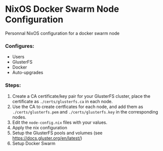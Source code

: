 # NixOS Docker Swarm Node Configuration

Personnal NixOS configuration for a docker swarm node 

### Configures:

- Users
- GlusterFS
- Docker
- Auto-upgrades

### Steps:

1. Create a CA certificate/key pair for your GlusterFS cluster, place the certificate as `./certs/glusterfs.ca` in each node.
2. Use the CA to create certficates for each node, and add them as `./certs/glusterfs.pem` and `./certs/glusterfs.key` in the corresponding nodes.
3. Edit the `node-config.nix` files with your values.
4. Apply the nix configuration
5. Setup the GlusterFS pools and volumes (see https://docs.gluster.org/en/latest/)
6. Setup Docker Swarm
